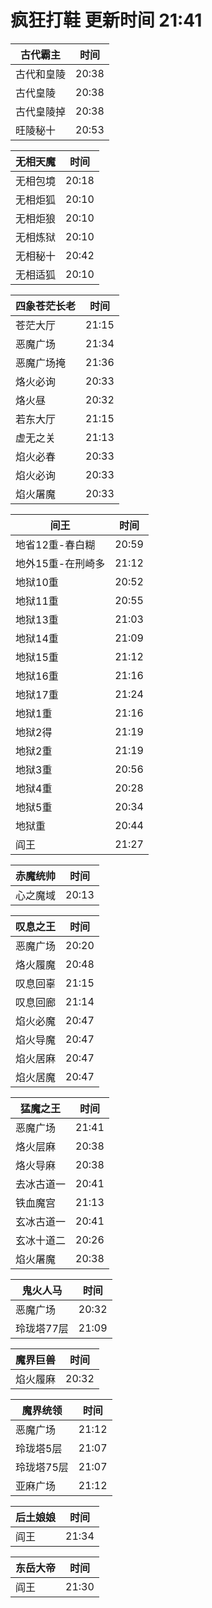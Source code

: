 # 疯狂打鞋 更新时间 21:41

| 古代霸主   | 时间    |
|--------|-------|
| 古代和皇陵 | 20:38 |
| 古代皇陵 | 20:38 |
| 古代皇陵掉 | 20:38 |
| 旺陵秘十 | 20:53 |

| 无相天魔   | 时间    |
|--------|-------|
| 无相包境 | 20:18 |
| 无相炬狐 | 20:10 |
| 无相炬狼 | 20:10 |
| 无相炼狱 | 20:10 |
| 无相秘十 | 20:42 |
| 无相适狐 | 20:10 |

| 四象苍茫长老   | 时间    |
|--------|-------|
| 苍茫大厅 | 21:15 |
| 恶魔广场 | 21:34 |
| 恶魔广场掩 | 21:36 |
| 烙火必询 | 20:33 |
| 烙火昼 | 20:32 |
| 若东大厅 | 21:15 |
| 虚无之关 | 21:13 |
| 焰火必春 | 20:33 |
| 焰火必询 | 20:33 |
| 焰火屠魔 | 20:33 |

| 间王   | 时间    |
|--------|-------|
| 地省12重-春白糊 | 20:59 |
| 地外15重-在刑崎多 | 21:12 |
| 地狱10重 | 20:52 |
| 地狱11重 | 20:55 |
| 地狱13重 | 21:03 |
| 地狱14重 | 21:09 |
| 地狱15重 | 21:12 |
| 地狱16重 | 21:16 |
| 地狱17重 | 21:24 |
| 地狱1重 | 21:16 |
| 地狱2得 | 21:19 |
| 地狱2重 | 21:19 |
| 地狱3重 | 20:56 |
| 地狱4重 | 20:28 |
| 地狱5重 | 20:34 |
| 地狱重 | 20:44 |
| 阎王 | 21:27 |

| 赤魔统帅   | 时间    |
|--------|-------|
| 心之魔域 | 20:13 |

| 叹息之王   | 时间    |
|--------|-------|
| 恶魔广场 | 20:20 |
| 烙火履魔 | 20:48 |
| 叹息回辜 | 21:15 |
| 叹息回廊 | 21:14 |
| 焰火必魔 | 20:47 |
| 焰火导魔 | 20:47 |
| 焰火居麻 | 20:47 |
| 焰火居魔 | 20:47 |

| 猛魔之王   | 时间    |
|--------|-------|
| 恶魔广场 | 21:41 |
| 烙火层麻 | 20:38 |
| 烙火导麻 | 20:38 |
| 去冰古道一 | 20:41 |
| 铁血魔宫 | 21:13 |
| 玄冰古道一 | 20:41 |
| 玄冰十道二 | 20:26 |
| 焰火屠魔 | 20:38 |

| 鬼火人马   | 时间    |
|--------|-------|
| 恶魔广场 | 20:32 |
| 玲珑塔77层 | 21:09 |

| 魔界巨兽   | 时间    |
|--------|-------|
| 焰火履麻 | 20:32 |

| 魔界统领   | 时间    |
|--------|-------|
| 恶魔广场 | 21:12 |
| 玲珑塔5层 | 21:07 |
| 玲珑塔75层 | 21:07 |
| 亚麻广场 | 21:12 |

| 后土娘娘   | 时间    |
|--------|-------|
| 阎王 | 21:34 |

| 东岳大帝   | 时间    |
|--------|-------|
| 阎王 | 21:30 |